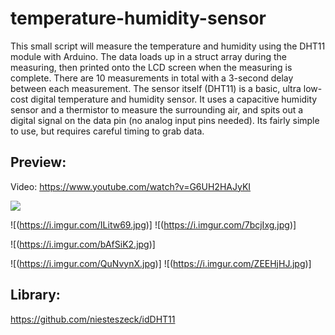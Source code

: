 # temperature-humidity-sensor
This small script will measure the temperature and humidity using the DHT11 module with Arduino. The data loads up in a struct array during the measuring, then printed onto the LCD screen when the measuring is complete. There are 10 measurements in total with a 3-second delay between each measurement. The sensor itself (DHT11) is a basic, ultra low-cost digital temperature and humidity sensor. It uses a capacitive humidity sensor and a thermistor to measure the surrounding air, and spits out a digital signal on the data pin (no analog input pins needed). Its fairly simple to use, but requires careful timing to grab data.

## Preview:
Video: https://www.youtube.com/watch?v=G6UH2HAJyKI

![](https://i.imgur.com/d9zMDdJ.png)

![(https://i.imgur.com/ILitw69.jpg)]
![(https://i.imgur.com/7bcjIxg.jpg)]

![(https://i.imgur.com/bAfSiK2.jpg)]

![(https://i.imgur.com/QuNvynX.jpg)]
![(https://i.imgur.com/ZEEHjHJ.jpg)]

## Library:
https://github.com/niesteszeck/idDHT11
